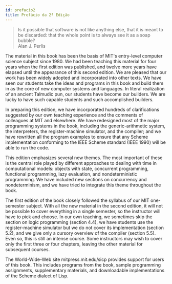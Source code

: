 ```yaml
---
id: prefacio2
title: Prefácio da 2ª Edição
---
```


> Is it possible that software is not like anything else, that it is meant to be discarded: that the whole point is to always see it as a soap bubble?
<br />Alan J. Perlis

The material in this book has been the basis of MIT's entry-level computer science subject since 1980. We had been teaching this material for four years when the first edition was published, and twelve more years have elapsed until the appearance of this second edition. We are pleased that our work has been widely adopted and incorporated into other texts. We have seen our students take the ideas and programs in this book and build them in as the core of new computer systems and languages. In literal realization of an ancient Talmudic pun, our students have become our builders. We are lucky to have such capable students and such accomplished builders.

In preparing this edition, we have incorporated hundreds of clarifications suggested by our own teaching experience and the comments of colleagues at MIT and elsewhere. We have redesigned most of the major programming systems in the book, including the generic-arithmetic system, the interpreters, the register-machine simulator, and the compiler; and we have rewritten all the program examples to ensure that any Scheme implementation conforming to the IEEE Scheme standard (IEEE 1990) will be able to run the code.

This edition emphasizes several new themes. The most important of these is the central role played by different approaches to dealing with time in computational models: objects with state, concurrent programming, functional programming, lazy evaluation, and nondeterministic programming. We have included new sections on concurrency and nondeterminism, and we have tried to integrate this theme throughout the book.

The first edition of the book closely followed the syllabus of our MIT one-semester subject. With all the new material in the second edition, it will not be possible to cover everything in a single semester, so the instructor will have to pick and choose. In our own teaching, we sometimes skip the section on logic programming (section 4.4), we have students use the register-machine simulator but we do not cover its implementation (section 5.2), and we give only a cursory overview of the compiler (section 5.5). Even so, this is still an intense course. Some instructors may wish to cover only the first three or four chapters, leaving the other material for subsequent courses.

The World-Wide-Web site mitpress.mit.edu/sicp provides support for users of this book. This includes programs from the book, sample programming assignments, supplementary materials, and downloadable implementations of the Scheme dialect of Lisp.